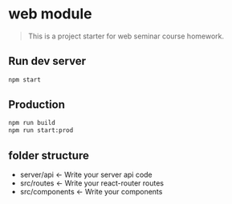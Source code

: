 # web module

> This is a project starter for web seminar course homework.

## Run dev server

```sh
npm start
```

## Production

```sh
npm run build
npm run start:prod
```

## folder structure

- server/api <- Write your server api code
- src/routes <- Write your react-router routes
- src/components <- Write your components
